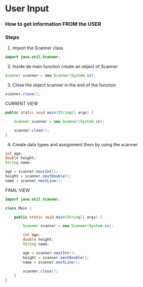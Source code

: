 # User Input
### How to get information FROM the USER
### Steps
1. Import the Scanner class
```java
import java.util.Scanner;
```
2. Inside de main function create an object of Scanner
```java
Scanner scanner = new Scanner(System.in);
```
3. Close the object scanner in the end of the function
```java
scanner.close();
```
CURRENT VIEW
```java
public static void main(String[] args) {

    Scanner scanner = new Scanner(System.in);

    scanner.close();
}
```
4. Create data types and assignment them by using the scanner
```java
int age;
double height;
String name;

age = scanner.nextInt();
height = scanner.nextDouble();
name = scanner.nextLine();
```
FINAL VIEW
```java
import java.util.Scanner;

class Main {

    public static void main(String[] args) {

        Scanner scanner = new Scanner(System.in);

        int age;
        double height;
        String name;

        age = scanner.nextInt();
        height = scanner.nextDouble();
        name = scanner.nextLine();

        scanner.close();
    }
}
```